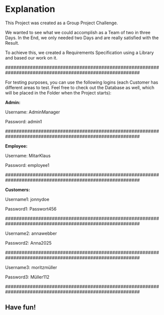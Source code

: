 <h1><strong>Explanation</strong></h1>

This Project was created as a Group Project Challenge.

We wanted to see what we could accomplish as a Team of two in three Days. In the End, we only needed two Days and are really satisfied with the Result.

To achieve this, we created a Requirements Specification using a Library and based our work on it.

#########################################################################################################

For testing purposes, you can use the following logins (each Customer has different areas to test. Feel free to check out the Database as well, which will be placed in the Folder when the Project starts):

**Admin:**

Username: AdminManager  

Password: admin1  

#########################################################################################################

**Employee:**

Username: MitarKlaus  

Password: employee1  

#########################################################################################################

**Customers:**

Username1: jonnydoe  

Password1: Passwort456  

#########################################################################################################

Username2: annawebber  

Password2: Anna2025  

#########################################################################################################

Username3: moritzmüller  

Password3: Müller112  

#########################################################################################################

<h2><strong>Have fun!</strong></h2>
